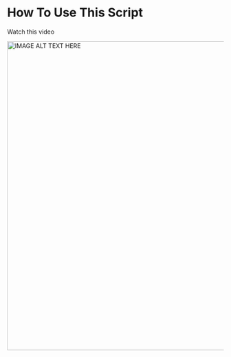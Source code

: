 # How To Use This Script

Watch this video

<a href="http://www.youtube.com/watch?feature=player_embedded&v=AMxpp5hMsao
" target="_blank"><img src="http://img.youtube.com/vi/AMxpp5hMsao/0.jpg" 
alt="IMAGE ALT TEXT HERE" width="1280" height="720" /></a>
